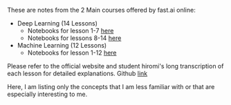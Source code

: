 These are notes from the 2 Main courses offered by fast.ai online:
- Deep Learning (14 Lessons)
	- Notebooks for lesson 1-7 [here](https://github.com/fastai/fastai/tree/master/courses/dl1)
	- Notebooks for lessons 8-14 [here](https://github.com/fastai/fastai/tree/master/courses/dl2)
- Machine Learning (12 Lessons)
	- Notebooks for lesson 1-12 [here](https://github.com/fastai/fastai/tree/master/courses/ml1)

Please refer to the official website and student hiromi's long transcription of each lesson for detailed explanations.
Github [link](https://github.com/fastai/fastai)

Here, I am listing only the concepts that I am less familiar with or that are especially interesting to me.